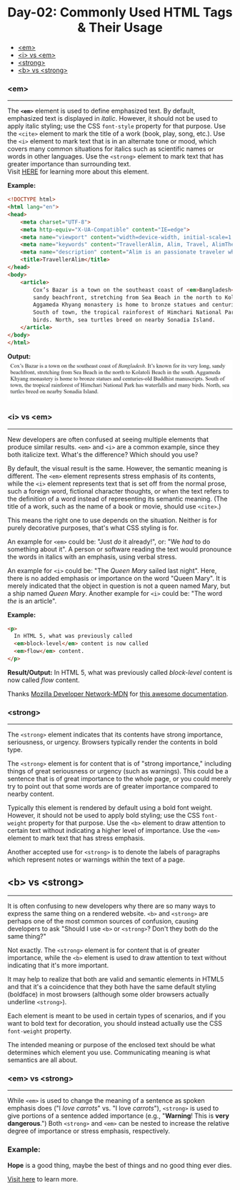 <h1 align="center"> Day-02: Commonly Used HTML Tags & Their Usage </h1>

  - [&lt;em&gt;](#ltemgt)
  - [&lt;i&gt; vs &lt;em&gt;](#ltigt-vs-ltemgt)
  - [&lt;strong&gt;](#ltstronggt)
  - [&lt;b&gt; vs &lt;strong&gt;](#ltbgt-vs-ltstronggt)
  
  

### &lt;em&gt;
---
The **`<em>`** element is used to define emphasized text. By default, emphasized text is displayed in *italic*.   However, it should not be used to apply italic styling; use the CSS `font-style` property for that purpose. Use the `<cite>` element to mark the title of a work (book, play, song, etc.). Use the `<i>` element to mark text that is in an alternate tone or mood, which covers many common situations for italics such as scientific names or words in other languages. Use the `<strong>` element to mark text that has greater importance than surrounding text.<br>
Visit [HERE](https://developer.mozilla.org/en-US/docs/Web/HTML/Element/em) for learning more about this element.

**Example:**
```html
<!DOCTYPE html>
<html lang="en">
<head>
    <meta charset="UTF-8">
    <meta http-equiv="X-UA-Compatible" content="IE=edge">
    <meta name="viewport" content="width=device-width, initial-scale=1.0">
    <meta name="keywords" content="TravellerAlim, Alim, Travel, AlimTheTraveller">
    <meta name="description" content="Alim is an passionate traveler who travels around the world and loves to make adventures">
    <title>TravellerAlim</title>
</head>
<body>
    <article>
        Cox’s Bazar is a town on the southeast coast of <em>Bangladesh</em>. It’s known for its very long, 
        sandy beachfront, stretching from Sea Beach in the north to Kolatoli Beach in the south. 
        Aggameda Khyang monastery is home to bronze statues and centuries-old Buddhist manuscripts. 
        South of town, the tropical rainforest of Himchari National Park has waterfalls and many 
        birds. North, sea turtles breed on nearby Sonadia Island.
    </article>
</body>
</html>
```
**Output:**
![Em Element Example](em1.png)


### &lt;i&gt; vs &lt;em&gt;
---
New developers are often confused at seeing multiple elements that produce similar results. `<em>` and `<i>` are a common example, since they both italicize text. What's the difference? Which should you use?

By default, the visual result is the same. However, the semantic meaning is different. The `<em>` element represents stress emphasis of its contents, while the `<i>` element represents text that is set off from the normal prose, such a foreign word, fictional character thoughts, or when the text refers to the definition of a word instead of representing its semantic meaning. (The title of a work, such as the name of a book or movie, should use `<cite>`.)

This means the right one to use depends on the situation. Neither is for purely decorative purposes, that's what CSS styling is for.

An example for `<em>` could be: "Just *do* it already!", or: "We *had* to do something about it". A person or software reading the text would pronounce the words in italics with an emphasis, using verbal stress.

An example for `<i>` could be: "The *Queen Mary* sailed last night". Here, there is no added emphasis or importance on the word "Queen Mary". It is merely indicated that the object in question is not a queen named Mary, but a ship named *Queen Mary*. Another example for `<i>` could be: "The word *the* is an article".

**Example:**
```html
<p>
  In HTML 5, what was previously called
  <em>block-level</em> content is now called
  <em>flow</em> content.
</p>
```

**Result/Output:**
In HTML 5, what was previously called *block-level* content is now called *flow* content.

Thanks [Mozilla Developer Network-MDN](https://developer.mozilla.org/en-US/docs/MDN/About) for [this awesome documentation](https://developer.mozilla.org/en-US/docs/Web/HTML/Element/em).
### &lt;strong&gt;
---
The `<strong>` element indicates that its contents have strong importance, seriousness, or urgency. Browsers typically render the contents in bold type.

The `<strong>` element is for content that is of "strong importance," including things of great seriousness or urgency (such as warnings). This could be a sentence that is of great importance to the whole page, or you could merely try to point out that some words are of greater importance compared to nearby content.

Typically this element is rendered by default using a bold font weight. However, it should not be used to apply bold styling; use the CSS `font-weight` property for that purpose. Use the `<b>` element to draw attention to certain text without indicating a higher level of importance. Use the `<em>` element to mark text that has stress emphasis.

Another accepted use for `<strong>` is to denote the labels of paragraphs which represent notes or warnings within the text of a page.

## &lt;b&gt; vs &lt;strong&gt;
---
It is often confusing to new developers why there are so many ways to express the same thing on a rendered website. `<b>` and `<strong>` are perhaps one of the most common sources of confusion, causing developers to ask "Should I use `<b>` or `<strong>`? Don't they both do the same thing?"

Not exactly. The `<strong>` element is for content that is of greater importance, while the `<b>` element is used to draw attention to text without indicating that it's more important.

It may help to realize that both are valid and semantic elements in HTML5 and that it's a coincidence that they both have the same default styling (boldface) in most browsers (although some older browsers actually underline `<strong>`).

 Each element is meant to be used in certain types of scenarios, and if you want to bold text for decoration, you should instead actually use the CSS `font-weight` property.

 The intended meaning or purpose of the enclosed text should be what determines which element you use. Communicating meaning is what semantics are all about.

 ### &lt;em&gt; vs &lt;strong&gt;
 ---
 While `<em>` is used to change the meaning of a sentence as spoken emphasis does ("I *love carrots*" vs. "I love *carrots*"), `<strong>` is used to give portions of a sentence added importance (e.g., "**Warning**! This is **very dangerous**.") Both `<strong>` and `<em>` can be nested to increase the relative degree of importance or stress emphasis, respectively.

 ### Example:
 **Hope** is a good thing, maybe the best of things and no good thing ever dies. 


[Visit here](https://developer.mozilla.org/en-US/docs/Web/HTML/Element/strong) to learn more.

